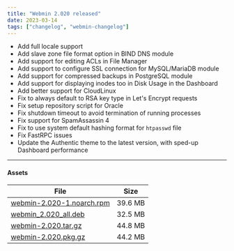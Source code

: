 ```yaml
---
title: "Webmin 2.020 released"
date: 2023-03-14
tags: ["changelog", "webmin-changelog"]
---
```


* Add full locale support
* Add slave zone file format option in BIND DNS module
* Add support for editing ACLs in File Manager
* Add support to configure SSL connection for MySQL/MariaDB module
* Add support for compressed backups in PostgreSQL module
* Add support for displaying inodes too in Disk Usage in the Dashboard
* Add better support for CloudLinux
* Fix to always default to RSA key type in Let's Encrypt requests
* Fix setup repository script for Oracle
* Fix shutdown timeout to avoid termination of running processes
* Fix support for SpamAssassin 4
* Fix to use system default hashing format for `htpasswd` file
* Fix FastRPC issues
* Update the Authentic theme to the latest version, with sped-up Dashboard performance

---

#### Assets

| File                       | Size | 
| -------------------------- | -----| 
|[webmin-2.020-1.noarch.rpm](https://github.com/webmin/webmin/releases/download/2.020/webmin-2.020-1.noarch.rpm) | 39.6 MB |
|[webmin_2.020_all.deb](https://github.com/webmin/webmin/releases/download/2.020/webmin_2.020_all.deb)           | 32.5 MB |
|[webmin-2.020.tar.gz](https://github.com/webmin/webmin/releases/download/2.020/webmin-2.020.tar.gz)             | 44.8 MB |
|[webmin-2.020.pkg.gz](https://github.com/webmin/webmin/releases/download/2.020/webmin-2.020.pkg.gz)             | 44.2 MB |

